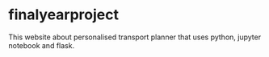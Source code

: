 # finalyearproject
This website about personalised transport planner that uses python, jupyter notebook and flask.
